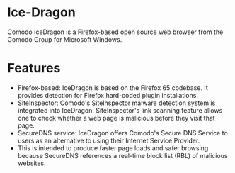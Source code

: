# Ice-Dragon
Comodo IceDragon is a Firefox-based open source web browser from the Comodo Group for Microsoft Windows.
# Features
- Firefox-based: IceDragon is based on the Firefox 65 codebase. It provides detection for Firefox hard-coded plugin installations.
- SiteInspector: Comodo's SiteInspector malware detection system is integrated into IceDragon. SiteInspector's link scanning feature allows one to check whether a web page is malicious before they visit that page.
- SecureDNS service: IceDragon offers Comodo's Secure DNS Service to users as an alternative to using their Internet Service Provider.
- This is intended to produce faster page loads and safer browsing because SecureDNS references a real-time block list (RBL) of malicious websites.
